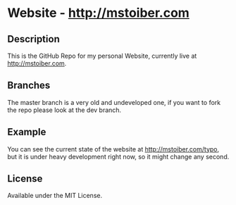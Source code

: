 Website - http://mstoiber.com
=======

## Description
This is the GitHub Repo for my personal Website, currently live at http://mstoiber.com. 

## Branches
The master branch is a very old and undeveloped one, if you want to fork the repo please look at the dev branch.

## Example
You can see the current state of the website at http://mstoiber.com/typo, but it is under heavy development right now, so it might change any second. 

## License
Available under the MIT License.
